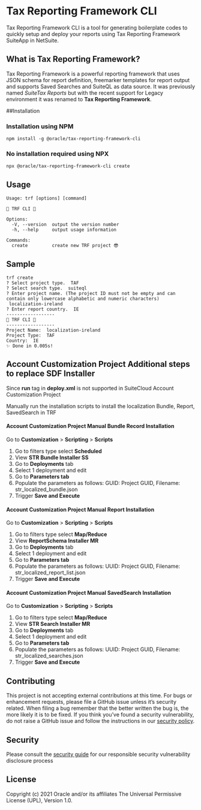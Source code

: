 # Tax Reporting Framework CLI
Tax Reporting Framework CLI is a tool for generating boilerplate codes to quickly setup and deploy your reports using Tax Reporting Framework SuiteApp in NetSuite.

## What is Tax Reporting Framework?
Tax Reporting Framework is a powerful reporting framework that uses JSON schema for report definition, freemarker templates for report output and supports Saved Searches and SuiteQL as data source. It was previously named *SuiteTax Reports* but with the recent support for Legacy environment it was renamed to **Tax Reporting Framework**. 

##Installation
### Installation using NPM
```
npm install -g @oracle/tax-reporting-framework-cli
```
### No installation required using NPX
```
npx @oracle/tax-reporting-framework-cli create
```

## Usage
```
Usage: trf [options] [command]

🚀 TRF CLI 🚀

Options:
  -V, --version  output the version number
  -h, --help     output usage information

Commands:
  create         create new TRF project 😎
```

## Sample
```
trf create
? Select project type.  TAF
? Select search type.  suiteql
? Enter project name. (The project ID must not be empty and can contain only lowercase alphabetic and numeric characters)
 localization-ireland
? Enter report country.  IE
------------------
🚀 TRF CLI 🚀
------------------
Project Name:  localization-ireland
Project Type:  TAF
Country:  IE
✨ Done in 0.005s!
```
## Account Customization Project Additional steps to replace SDF Installer
Since **run** tag in **deploy.xml** is not supported in SuiteCloud Account Customization Project

Manually run the installation scripts to install the localization Bundle, Report, SavedSearch in TRF

#### Account Customization Project Manual Bundle Record Installation
Go to **Customization** > **Scripting** > **Scripts**  

1. Go to filters type select **Scheduled** 
2. View **STR Bundle Installer SS**
3. Go to **Deployments** tab
4. Select 1 deployment and edit
5. Go to **Parameters tab**
6. Populate the parameters as follows: GUID: Project GUID, Filename: str_localized_bundle.json
7. Trigger **Save and Execute**

#### Account Customization Project Manual Report Installation
Go to **Customization** > **Scripting** > **Scripts**  

1. Go to filters type select **Map/Reduce** 
2. View **ReportSchema Installer MR**
3. Go to **Deployments** tab
4. Select 1 deployment and edit
5. Go to **Parameters tab**
6. Populate the parameters as follows: UUID: Project GUID, Filename: str_localized_report_list.json
7. Trigger **Save and Execute**

#### Account Customization Project Manual SavedSearch Installation
Go to **Customization** > **Scripting** > **Scripts**  

1. Go to filters type select **Map/Reduce** 
2. View **STR Search Installer MR**
3. Go to **Deployments** tab
4. Select 1 deployment and edit
5. Go to **Parameters tab**
6. Populate the parameters as follows: UUID: Project GUID, Filename: str_localized_searches.json
7. Trigger **Save and Execute**

## Contributing
This project is not accepting external contributions at this time. For bugs or enhancement requests, please file a GitHub issue unless it’s security related. When filing a bug remember that the better written the bug is, the more likely it is to be fixed. If you think you’ve found a security vulnerability, do not raise a GitHub issue and follow the instructions in our [security policy](./SECURITY.md).

## Security

Please consult the [security guide](./SECURITY.md) for our responsible security vulnerability disclosure process

## License
Copyright (c) 2021 Oracle and/or its affiliates The Universal Permissive License (UPL), Version 1.0.
